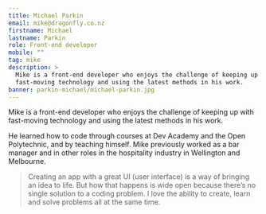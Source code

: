 ```yaml
---
title: Michael Parkin
email: mike@dragonfly.co.nz
firstname: Michael
lastname: Parkin
role: Front-end developer
mobile: ""
tag: mike
description: >
  Mike is a front-end developer who enjoys the challenge of keeping up with
  fast-moving technology and using the latest methods in his work.
banner: parkin-michael/michael-parkin.jpg
---
```


Mike is a front-end developer who enjoys the challenge of keeping up with
fast-moving technology and using the latest methods in his work.

<!--more-->

He learned how to code through courses at Dev Academy and the Open Polytechnic,
 and by teaching himself. Mike previously worked as a bar manager and in other
 roles in the hospitality industry in Wellington and Melbourne.

> Creating an app with a great UI (user interface) is a way of bringing an idea
to life. But how that happens is wide open because there’s no single solution
to a coding problem. I love the ability to create, learn and solve problems
all at the same time.
